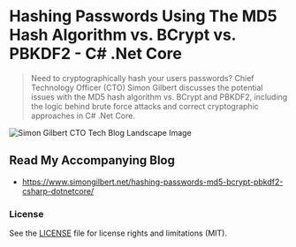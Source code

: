 ﻿# Hashing Passwords Using The MD5 Hash Algorithm vs. BCrypt vs. PBKDF2 - C# .Net Core
> Need to cryptographically hash your users passwords? Chief Technology Officer (CTO) Simon Gilbert discusses the potential issues with the MD5 hash algorithm vs. BCrypt and PBKDF2, including the logic behind brute force attacks and correct cryptographic approaches in C# .Net Core.

![Simon Gilbert CTO Tech Blog Landscape Image](https://www.simongilbert.net/content/images/2019/03/simon-gilbert-cto-tech-blog-post-ten.png)

## Read My Accompanying Blog
- https://www.simongilbert.net/hashing-passwords-md5-bcrypt-pbkdf2-csharp-dotnetcore/

### License
See the [LICENSE](LICENSE.md) file for license rights and limitations (MIT).